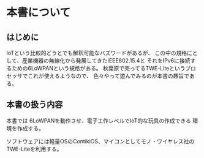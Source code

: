 
本書について
============


はじめに
--------

IoTという比較的どうとでも解釈可能なバズワードがあるが、
この中の規格にとして、産業機器の無線化から発展してきたIEEE802.15.4と
それをIPv6に接続するための6LoWPANという規格がある。
秋葉原で売ってるTWE-Liteというプロセッサでこれが使えるようなので、
色々やって遊んでみるのが本書の趣旨である。



本書の扱う内容
--------------

本書では 6LoWPANを動作させ、電子工作レベルでIoT的な玩具の作成できる
環境を作成する。

ソフトウェアには軽量OSのContikiOS、マイコンとしてモノ・ワイヤレス社の
TWE-Liteを利用する。
